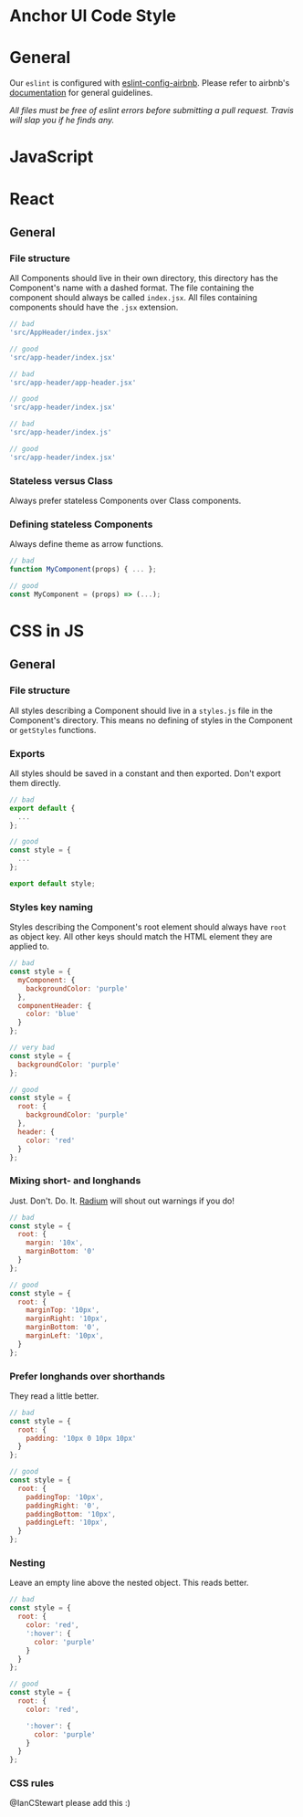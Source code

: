 # Anchor UI Code Style

# General

Our `eslint` is configured with [eslint-config-airbnb](https://github.com/airbnb/javascript). Please refer to airbnb's [documentation](https://github.com/airbnb/javascript) for general guidelines.

*All files must be free of eslint errors before submitting a pull request. Travis will slap you if he finds any.*

# JavaScript

# React

## General

### File structure
All Components should live in their own directory, this directory has the Component's name with a dashed format. The file containing the component should always be called `index.jsx`. All files containing components should have the `.jsx` extension.

```js
// bad
'src/AppHeader/index.jsx'

// good
'src/app-header/index.jsx'

// bad
'src/app-header/app-header.jsx'

// good
'src/app-header/index.jsx'

// bad
'src/app-header/index.js'

// good
'src/app-header/index.jsx'
```

### Stateless versus Class
Always prefer stateless Components over Class components.

### Defining stateless Components
Always define theme as arrow functions.

```js
// bad
function MyComponent(props) { ... };

// good
const MyComponent = (props) => (...);
```

# CSS in JS

## General

### File structure
All styles describing a Component should live in a `styles.js` file in the Component's directory. This means no defining of styles in the Component or `getStyles` functions.

### Exports
All styles should be saved in a constant and then exported. Don't export them directly.

```js
// bad
export default {
  ...
};

// good
const style = {
  ...
};

export default style;
```

### Styles key naming
Styles describing the Component's root element should always have `root` as object key. All other keys should match the HTML element they are applied to.

```js
// bad
const style = {
  myComponent: {
    backgroundColor: 'purple'
  },
  componentHeader: {
    color: 'blue'
  }
};

// very bad
const style = {
  backgroundColor: 'purple'
};

// good
const style = {
  root: {
    backgroundColor: 'purple'
  },
  header: {
    color: 'red'
  }
};
```

### Mixing short- and longhands

Just. Don't. Do. It. [Radium](https://github.com/FormidableLabs/radium) will shout out warnings if you do!

```js
// bad
const style = {
  root: {
    margin: '10x',
    marginBottom: '0'
  }
};

// good
const style = {
  root: {
    marginTop: '10px',
    marginRight: '10px',
    marginBottom: '0',
    marginLeft: '10px',
  }
};
```

### Prefer longhands over shorthands

They read a little better.

```js
// bad
const style = {
  root: {
    padding: '10px 0 10px 10px'
  }
};

// good
const style = {
  root: {
    paddingTop: '10px',
    paddingRight: '0',
    paddingBottom: '10px',
    paddingLeft: '10px',
  }
};
```

### Nesting

Leave an empty line above the nested object. This reads better.

```js
// bad
const style = {
  root: {
    color: 'red',
    ':hover': {
      color: 'purple'
    }
  }
};

// good
const style = {
  root: {
    color: 'red',

    ':hover': {
      color: 'purple'
    }
  }
};
```

### CSS rules

@IanCStewart please add this :)

